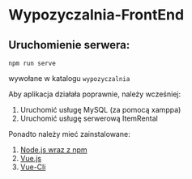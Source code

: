 # Wypozyczalnia-FrontEnd
## Uruchomienie serwera:

`npm run serve`

wywołane w katalogu `wypozyczalnia`

Aby aplikacja działała poprawnie, należy wcześniej:

1. Uruchomić usługę MySQL (za pomocą xamppa)
2. Uruchomić usługę serwerową ItemRental

Ponadto należy mieć zainstalowane:

1. [Node.js wraz z npm](https://nodejs.org/en/)
2. [Vue.js](https://vuejs.org/v2/guide/installation.html#NPM)
2. [Vue-Cli](https://cli.vuejs.org/guide/installation.html)
